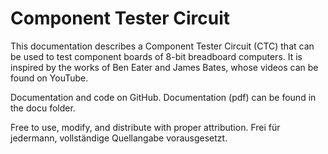 # Component Tester Circuit


This documentation describes a Component Tester Circuit (CTC) that can be used to test component boards
of 8-bit breadboard computers. 
It is inspired by the works of Ben Eater and James Bates, whose videos can be found on YouTube.

Documentation and code on GitHub. 
Documentation (pdf) can be found in the docu folder.  

Free to use, modify, and distribute with proper attribution.
Frei für jedermann, vollständige Quellangabe vorausgesetzt.

